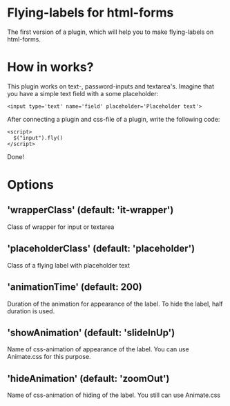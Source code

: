 # Flying-labels for html-forms
The first version of a plugin, which will help you to make flying-labels on html-forms.
# How in works? 
This plugin works on text-, password-inputs and textarea's.
Imagine that you have a simple text field with a some placeholder:
```bush
<input type='text' name='field' placeholder='Placeholder text'>
```
After connecting a plugin and css-file of a plugin, write the following code:
```bush
<script>
  $("input").fly()
</script>
```
Done!

# Options

## 'wrapperClass' (default: 'it-wrapper')
Class of wrapper for input or textarea
## 'placeholderClass' (default: 'placeholder') 
Class of a flying label with placeholder text
## 'animationTime' (default: 200) 
Duration of the animation for appearance of the label. To hide the label, half duration is used.
## 'showAnimation' (default: 'slideInUp') 
Name of css-animation of appearance of the label. You can use Animate.css for this purpose.
## 'hideAnimation' (default: 'zoomOut') 
Name of css-animation of hiding of the label. You still can use Animate.css
